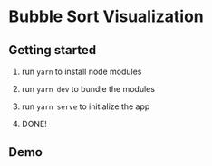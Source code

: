 # Bubble Sort Visualization

## Getting started

1. run `yarn` to install node modules

2. run `yarn dev` to bundle the modules

3. run `yarn serve` to initialize the app

4. DONE!

## Demo
